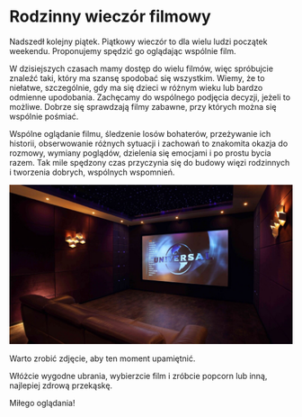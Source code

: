 # Rodzinny wieczór filmowy

Nadszedł kolejny piątek. Piątkowy wieczór to dla wielu ludzi początek weekendu. Proponujemy spędzić go oglądając wspólnie film. 

W dzisiejszych czasach mamy dostęp do wielu filmów, więc spróbujcie znaleźć taki, który ma szansę spodobać się wszystkim. Wiemy, że to niełatwe, szczególnie, gdy ma się dzieci w różnym wieku lub bardzo odmienne upodobania. Zachęcamy do wspólnego podjęcia decyzji, jeżeli to możliwe. Dobrze się sprawdzają filmy zabawne, przy których można się wspólnie pośmiać.

Wspólne oglądanie filmu, śledzenie losów bohaterów, przeżywanie ich historii, obserwowanie różnych sytuacji i zachowań to znakomita okazja do rozmowy, wymiany poglądów, dzielenia się emocjami i po prostu bycia razem. Tak mile spędzony czas przyczynia się do budowy więzi rodzinnych i tworzenia dobrych, wspólnych wspomnień.

![Zdjęcie](/img/2020-12-18.jpg)

Warto zrobić zdjęcie, aby ten moment upamiętnić. 

Włóżcie wygodne ubrania, wybierzcie film i zróbcie popcorn lub inną, najlepiej zdrową przekąskę. 

Miłego oglądania!